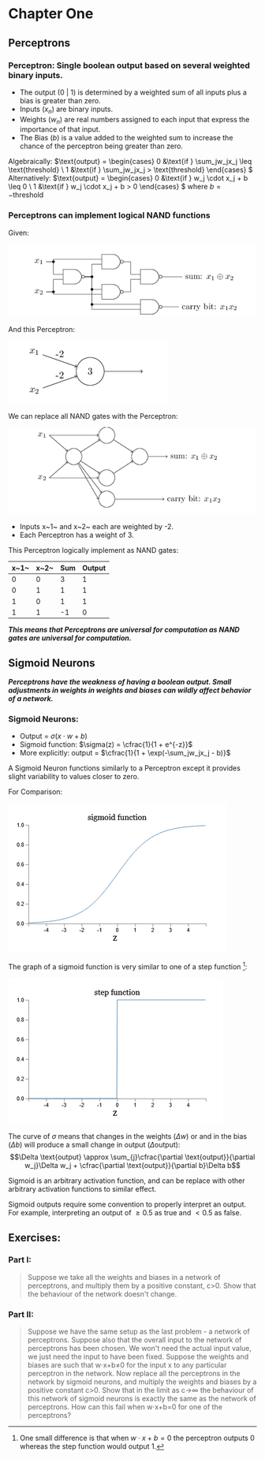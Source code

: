 # Chapter One

## Perceptrons

### Perceptron: Single boolean output based on several weighted binary inputs.

- The output (0 | 1) is determined by a weighted sum of all inputs plus a bias is greater than zero.
- Inputs ($x_n$) are binary inputs.
- Weights ($w_n$) are real numbers assigned to each input that express the importance of that input.
- The Bias ($b$) is a value added to the weighted sum to increase the chance of the perceptron being greater than zero.

Algebraically:
$\text{output} =
    \begin{cases}
        0 &\text{if } \sum_jw_jx_j \leq \text{threshold} \\
        1 &\text{if } \sum_jw_jx_j > \text{threshold}
    \end{cases}
$
Alternatively:
$\text{output} =
    \begin{cases}
        0 &\text{if } w_j \cdot x_j + b \leq 0 \\
        1 &\text{if } w_j \cdot x_j + b > 0
    \end{cases}
$ where $b = -\text{threshold}$

### Perceptrons can implement logical NAND functions

Given:

![Alt text](images/nandfunction.png)

And this Perceptron:

![Alt text](images/exampleperceptron.png)

We can replace all NAND gates with the Perceptron:

![Alt text](images/perceptronnandfunction.png)

- Inputs x~1~ and x~2~ each are weighted by -2.
- Each Perceptron has a weight of 3.

This Perceptron logically implement as NAND gates:

| x~1~ | x~2~ | Sum | Output |
| - | - | - | - |
| 0 | 0 | 3 | 1 |
| 0 | 1 | 1 | 1 |
| 1 | 0 | 1 | 1 |
| 1 | 1 | -1 | 0 |

***This means that Perceptrons are universal for computation as NAND gates are universal for computation.***

## Sigmoid Neurons

***Perceptrons have the weakness of having a boolean output. Small adjustments in weights in weights and biases can wildly affect behavior of a network.***

### Sigmoid Neurons:

- Output = $\sigma(x \cdot w + b)$
- Sigmoid function: $\sigma(z) = \cfrac{1}{1 + e^{-z}}$
- More explicitly: output = $\cfrac{1}{1 + \exp(-\sum_jw_jx_j - b)}$

A Sigmoid Neuron functions similarly to a Perceptron except it provides slight variability to values closer to zero.

For Comparison:

![Alt text](images/sigmoidgraph.png)

The graph of a sigmoid function is very similar to one of a step function [^1]:

![Alt text](images/stepfunctiongraph.png)

[^1]: One small difference is that when $w \cdot x + b = 0$ the perceptron outputs 0 whereas the step function would output 1.

The curve of $\sigma$ means that changes in the weights ($\Delta w$) or and in the bias ($\Delta b$) will produce a small change in output ($\Delta \text{output}$):
$$\Delta \text{output} \approx \sum_{j}\cfrac{\partial \text{output}}{\partial w_j}\Delta w_j + \cfrac{\partial \text{output}}{\partial b}\Delta b$$

Sigmoid is an arbitrary activation function, and can be replace with other arbitrary activation functions to similar effect.

Sigmoid outputs require some convention to properly interpret an output. For example, interpreting an output of $\geq 0.5$ as true and $< 0.5$ as false.

## Exercises:

### Part I:

> Suppose we take all the weights and biases in a network of perceptrons, and multiply them by a positive constant, c>0. Show that the behaviour of the network doesn't change.

### Part II:

> Suppose we have the same setup as the last problem - a network of perceptrons. Suppose also that the overall input to the network of perceptrons has been chosen. We won't need the actual input value, we just need the input to have been fixed. Suppose the weights and biases are such that w⋅x+b≠0 for the input x to any particular perceptron in the network. Now replace all the perceptrons in the network by sigmoid neurons, and multiply the weights and biases by a positive constant c>0. Show that in the limit as c→∞ the behaviour of this network of sigmoid neurons is exactly the same as the network of perceptrons. How can this fail when w⋅x+b=0 for one of the perceptrons?
